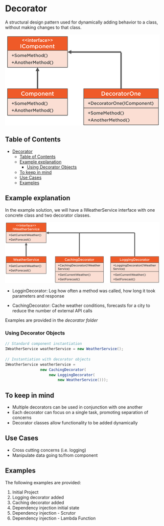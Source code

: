 # Decorator 


A structural design pattern used for dynamically adding behavior to a class, without making changes to that class.


![Uml Diagram2](/Structural/Decorator/assets/uml.png)


## Table of Contents
- [Decorator](#decorator)
  - [Table of Contents](#table-of-contents)
  - [Example explanation](#example-explanation)
    - [Using Decorator Objects](#using-decorator-objects)
  - [To keep in mind](#to-keep-in-mind)
  - [Use Cases](#use-cases)
  - [Examples](#examples)


## Example explanation

In the example solution, we will have a IWeatherService interface with one concrete class and two decorator classes.

![Uml Diagram2](/Structural/Decorator/assets/example.png)

- LogginDecorator: Log how often a method was called, how long it took parameters and response

- CachingDecorator: Cache weather conditions, forecasts for a city to reduce the number of external API calls

Examples are provided in the *decorator folder*

### Using Decorator Objects
```cs
// Standard component instantiation
IWeatherService weatherService = new WeatherService();

// Instantiation with decorator objects
IWeatherService weatherService =
                new CachingDecorator(
                    new LoggingDecorator(
                        new WeatherService()));

```
## To keep in mind

- Multiple decorators can be used in conjunction with one another
- Each decorator can focus on a single task, promoting separation of concerns
- Decorator classes allow functionality to be added dynamically

## Use Cases
- Cross cutting concerns (i.e. logging)
- Manipulate data going to/from component
  

## Examples

The following examples are provided:

1. Initial Project
2. Logging decorator added
3. Caching decorator added
4. Dependency injection initial state
5. Dependency injection - Scrutor
5. Dependency injection - Lambda Function